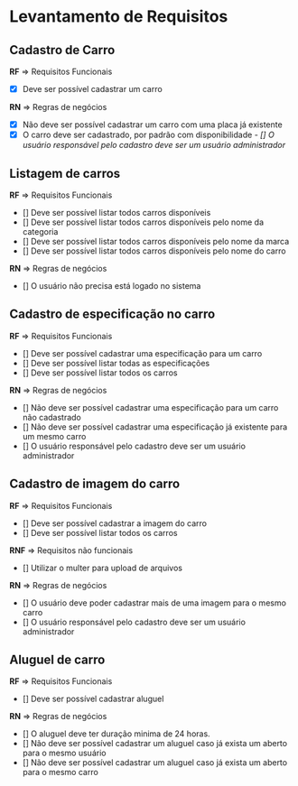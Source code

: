 # Levantamento de Requisitos

## Cadastro de Carro

**RF** => Requisitos Funcionais

- [x] Deve ser possível cadastrar um carro

**RN** => Regras de negócios

- [x] Não deve ser possível cadastrar um carro com uma placa já existente
- [x] O carro deve ser cadastrado, por padrão com disponibilidade
      _- [] O usuário responsável pelo cadastro deve ser um usuário administrador_

## Listagem de carros

**RF** => Requisitos Funcionais

- [] Deve ser possível listar todos carros disponíveis
- [] Deve ser possível listar todos carros disponíveis pelo nome da categoria
- [] Deve ser possível listar todos carros disponíveis pelo nome da marca
- [] Deve ser possível listar todos carros disponíveis pelo nome do carro

**RN** => Regras de negócios

- [] O usuário não precisa está logado no sistema

## Cadastro de especificação no carro

**RF** => Requisitos Funcionais

- [] Deve ser possível cadastrar uma especificação para um carro
- [] Deve ser possível listar todas as especificações
- [] Deve ser possível listar todos os carros

**RN** => Regras de negócios

- [] Não deve ser possível cadastrar uma especificação para um carro não cadastrado
- [] Não deve ser possível cadastrar uma especificação já existente para um mesmo carro
- [] O usuário responsável pelo cadastro deve ser um usuário administrador

## Cadastro de imagem do carro

**RF** => Requisitos Funcionais

- [] Deve ser possível cadastrar a imagem do carro
- [] Deve ser possível listar todos os carros

**RNF** => Requisitos não funcionais

- [] Utilizar o multer para upload de arquivos

**RN** => Regras de negócios

- [] O usuário deve poder cadastrar mais de uma imagem para o mesmo carro
- [] O usuário responsável pelo cadastro deve ser um usuário administrador

## Aluguel de carro

**RF** => Requisitos Funcionais

- [] Deve ser possível cadastrar aluguel

**RN** => Regras de negócios

- [] O aluguel deve ter duração minima de 24 horas.
- [] Não deve ser possível cadastrar um aluguel caso já exista um aberto para o mesmo usuário
- [] Não deve ser possível cadastrar um aluguel caso já exista um aberto para o mesmo carro
